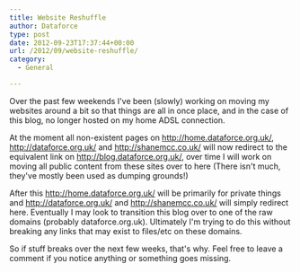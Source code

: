 ```yaml
---
title: Website Reshuffle
author: Dataforce
type: post
date: 2012-09-23T17:37:44+00:00
url: /2012/09/website-reshuffle/
category:
  - General

---
```

Over the past few weekends I've been (slowly) working on moving my websites around a bit so that things are all in once place, and in the case of this blog, no longer hosted on my home ADSL connection.

At the moment all non-existent pages on http://home.dataforce.org.uk/, http://dataforce.org.uk/ and http://shanemcc.co.uk/ will now redirect to the equivalent link on http://blog.dataforce.org.uk/, over time I will work on moving all public content from these sites over to here (There isn't much, they've mostly been used as dumping grounds!)

After this http://home.dataforce.org.uk/ will be primarily for private things and http://dataforce.org.uk/ and http://shanemcc.co.uk/ will simply redirect here. Eventually I may look to transition this blog over to one of the raw domains (probably dataforce.org.uk). Ultimately I'm trying to do this without breaking any links that may exist to files/etc on these domains.

So if stuff breaks over the next few weeks, that's why. Feel free to leave a comment if you notice anything or something goes missing.

<!--more-->
